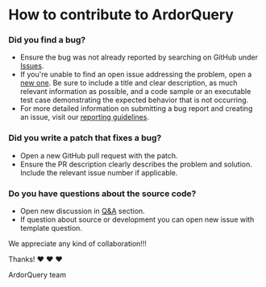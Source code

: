 # How to contribute to ArdorQuery

### Did you find a bug?
* Ensure the bug was not already reported by searching on GitHub under [Issues](https://github.com/trueromanus/ArdorQuery/issues).
* If you're unable to find an open issue addressing the problem, open a [new one](https://github.com/trueromanus/ArdorQuery/issues/new). Be sure to include a title and clear description, as much relevant information as possible, and a code sample or an executable test case demonstrating the expected behavior that is not occurring.
* For more detailed information on submitting a bug report and creating an issue, visit our [reporting guidelines](https://edgeguides.rubyonrails.org/contributing_to_ruby_on_rails.html#reporting-an-issue).

### Did you write a patch that fixes a bug?
* Open a new GitHub pull request with the patch.
* Ensure the PR description clearly describes the problem and solution. Include the relevant issue number if applicable.

### Do you have questions about the source code?
* Open new discussion in [Q&A](https://github.com/trueromanus/ArdorQuery/discussions/new/choose) section.
* If question about source or development you can open new issue with template question.

We appreciate any kind of collaboration!!!

Thanks! ❤️ ❤️ ❤️

ArdorQuery team
